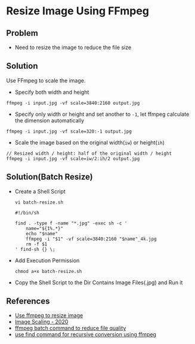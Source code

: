 # Resize Image Using FFmpeg

## Problem
* Need to resize the image to reduce the file size

## Solution
Use FFmpeg to scale the image.

* Specify both width and height

```
ffmpeg -i input.jpg -vf scale=3840:2160 output.jpg
```

* Specify only width or height and set another to `-1`, let ffmpeg calculate the dimension automatically

```
ffmpeg -i input.jpg -vf scale=320:-1 output.jpg
```

* Scale the image based on the original width(`iw`) or height(`ih`)

```
// Resized width / height: half of the original width / height
ffmpeg -i input.jpg -vf scale=iw/2:ih/2 output.jpg
```

## Solution(Batch Resize)
* Create a Shell Script

  ```
  vi batch-resize.sh
  ```

  ```
  #!/bin/sh

  find . -type f -name "*.jpg" -exec sh -c '
      name="${1%.*}"
      echo "$name"
      ffmpeg -i "$1" -vf scale=3840:2160 "$name"_4k.jpg
      rm -f $1
  ' find-sh {} \;
  ```

* Add Execution Permission

  `chmod a+x batch-resize.sh`

* Copy the Shell Script to the Dir Contains Image Files(.jpg) and Run it

## References
* [Use ffmpeg to resize image](https://newbedev.com/use-ffmpeg-to-resize-image)
* [Image Scaling - 2020](https://www.bogotobogo.com/FFMpeg/ffmpeg_image_scaling_jpeg.php)
* [ffmpeg batch command to reduce file quality](https://unix.stackexchange.com/questions/609734/ffmpeg-batch-command-to-reduce-file-quality)
* [use find command for recursive conversion using ffmpeg](https://superuser.com/questions/1532996/use-find-command-for-recursive-conversion-using-ffmpeg)
